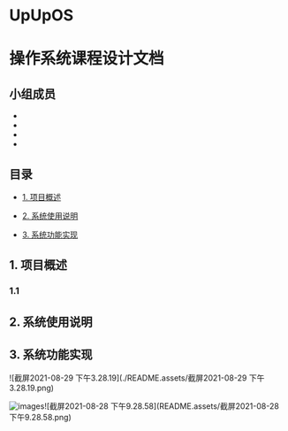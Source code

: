 # UpUpOS



# 操作系统课程设计文档



## 小组成员

+ 
+ 

+ 

+ 



## 目录

+ [1. 项目概述](#1-项目概述 )

+ [2. 系统使用说明](#2-系统使用说明)

+ [3. 系统功能实现](#3-系统功能实现)





## 1. 项目概述

### 1.1

## 2. 系统使用说明



## 3. 系统功能实现



![截屏2021-08-29 下午3.28.19](./README.assets/截屏2021-08-29 下午3.28.19.png)

![images](./xxxOS/images.png)![截屏2021-08-28 下午9.28.58](README.assets/截屏2021-08-28 下午9.28.58.png)